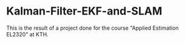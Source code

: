 # Kalman-Filter-EKF-and-SLAM

This is the result of a project done for the course "Applied Estimation EL2320" at KTH.
